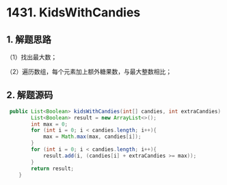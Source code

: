 # 1431. KidsWithCandies 

## 1. 解题思路

（1）找出最大数；

（2）遍历数组，每个元素加上额外糖果数，与最大整数相比；

## 2. 解题源码

```java
 public List<Boolean> kidsWithCandies(int[] candies, int extraCandies) {
        List<Boolean> result = new ArrayList<>();
        int max = 0;
        for (int i = 0; i < candies.length; i++){
            max = Math.max(max, candies[i]);
        }
        for (int i = 0; i < candies.length; i++){
            result.add(i, (candies[i] + extraCandies >= max));
        }
        return result;
    }
```

